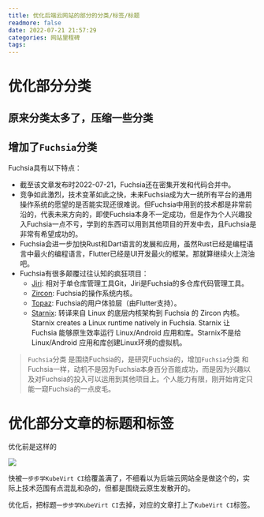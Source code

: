 ```yaml
---
title: 优化后端云网站的部分的分类/标签/标题
readmore: false
date: 2022-07-21 21:57:29
categories: 网站里程碑
tags:
---
```


# 优化部分分类

## 原来分类太多了，压缩一些分类

## 增加了`Fuchsia`分类

Fuchsia具有以下特点：
* 截至该文章发布时2022-07-21，Fuchsia还在密集开发和代码合并中。
* 竞争如此激烈，技术变革如此之快，未来Fuchsia成为大一统所有平台的通用操作系统的愿望的是否能实现还很难说。但Fuchsia中用到的技术都是非常前沿的，代表未来方向的，即使Fuchsia本身不一定成功，但是作为个人兴趣投入Fuchsia一点不亏，学到的东西可以用到其他项目的开发中去，且Fuchsia是非常有希望成功的。
* Fuchsia会进一步加快Rust和Dart语言的发展和应用，虽然Rust已经是编程语言中最火的编程语言，Flutter已经是UI开发最火的框架。那就算继续火上浇油吧。
* Fuchsia有很多颠覆过往认知的疯狂项目：
  * [Jiri](https://fuchsia.googlesource.com/jiri): 相对于单仓库管理工具Git，Jiri是Fuchsia的多仓库代码管理工具。
  * [Zircon](https://fuchsia.googlesource.com/fuchsia/+/refs/heads/main/zircon/): Fuchsia的操作系统内核。
  * [Topaz](https://fuchsia.googlesource.com/topaz/): Fuchsia的用户体验层（由Flutter支持）。
  * [Starnix](https://fuchsia.googlesource.com/fuchsia/+/refs/heads/main/src/proc/bin/starnix/): 转译来自 Linux 的底层内核架构到 Fuchsia 的 Zircon 内核。Starnix creates a Linux runtime natively in Fuchsia. Starnix 让 Fuchsia 能够原生效率运行 Linux/Android 应用和库。Starnix不是给 Linux/Android 应用和库创建Linux环境的虚拟机。

> `Fuchsia`分类 是围绕Fuchsia的，是研究Fuchsia的，增加`Fuchsia`分类 和Fuchsia一样，动机不是因为Fuchsia本身百分百能成功，而是因为兴趣以及对Fuchsia的投入可以运用到其他项目上。个人能力有限，刚开始肯定只能一窥Fuchsia的一点皮毛。



# 优化部分文章的标题和标签

优化前是这样的

![](/images/change-dir/2022-07-22-13-57-49.png)

快被`一步步学KubeVirt CI`给覆盖满了，不细看以为后端云网站全是做这个的，实际上技术范围有点混乱和杂的，但都是围绕云原生发散开的。

优化后，把标题`一步步学KubeVirt CI`去掉，对应的文章打上了`KubeVirt CI`标签。
